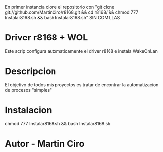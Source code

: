 En primer instancia clone el repositorio con "git clone git://github.com/MartinCiro/r8168.git && cd r8168/ && chmod 777 Instalar8168.sh && bash Instalar8168.sh" SIN COMILLAS

# Driver r8168 + WOL  
Este scrip configura automaticamente el driver r8168 e instala WakeOnLan

# Descripcion
El objetivo de todos mis proyectos es tratar de encontrar la automatizacion de procesos "simples"

# Instalacion
chmod 777 Instalar8168.sh && 
bash Instalar8168.sh

# Autor - Martin Ciro
